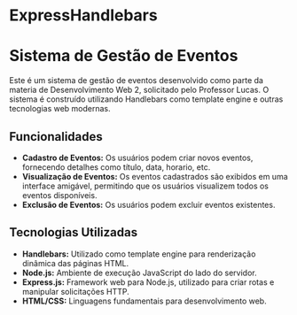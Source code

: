 # ExpressHandlebars

# Sistema de Gestão de Eventos

Este é um sistema de gestão de eventos desenvolvido como parte da materia de Desenvolvimento Web 2, solicitado pelo Professor Lucas. O sistema é construído utilizando Handlebars como template engine e outras tecnologias web modernas.

## Funcionalidades

- **Cadastro de Eventos:** Os usuários podem criar novos eventos, fornecendo detalhes como título, data, horario, etc.
- **Visualização de Eventos:** Os eventos cadastrados são exibidos em uma interface amigável, permitindo que os usuários visualizem todos os eventos disponíveis.
- **Exclusão de Eventos:** Os usuários podem excluir eventos existentes.
  
## Tecnologias Utilizadas

- **Handlebars:** Utilizado como template engine para renderização dinâmica das páginas HTML.
- **Node.js:** Ambiente de execução JavaScript do lado do servidor.
- **Express.js:** Framework web para Node.js, utilizado para criar rotas e manipular solicitações HTTP.
- **HTML/CSS:** Linguagens fundamentais para desenvolvimento web.

